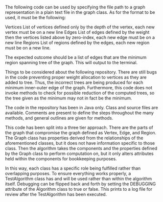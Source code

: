The following code can be used by specifying the file path to a graph representation in a plain text file in the graph class. As for the format to be used, it must be the following:

Vertices
List of vertices defined only by the depth of the vertex, each new vertex must be on a new line
Edges
List of edges defined by the weight then the vertices listed above by zero-index, each new edge must be on a new line
Regions
List of regions defined by the edges, each new region must be on a new line.

The expected outcome should be a list of edges that are the minimum region spanning tree of the graph. This will output to the terminal. 

Things to be considered about the following repository. There are still bugs in the code preventing proper weight allocation to vertices as they are added to tree. Thus, the incorrect trees are being produced for each minimum inner-outer edge of the graph. Furthermore, this code does not invoke methods to check for possible reduction of the computed trees, so the tree given as the minimum may not in fact be the minimum.

The code in the repository has been in Java only. Class and source files are available. Comments are present to define the steps throughout the many methods, and general outlines are given for methods.

This code has been split into a three tier approach. There are the parts of the graph that compromise the graph defined as Vertex, Edge, and Region. The Graph class has properties derived from the relationships of the aforementioned classes, but it does not have information specific to those class. Then the algorithm takes the components and the properties defined by the Graph class to perform computation on, but it only alters attributes held within the components for bookkeeping purposes.

In this way, each class has a specific role being fulfilled rather than overlapping purposes. To ensure everything works properly, a TestAlgorithm class has and will be used rather than within the algorithm itself. Debugging can be flipped back and forth by setting the DEBUGGING attribute of the Algorithm class to true or false. This prints to a log file for review after the TestAlgorithm has been executed.
